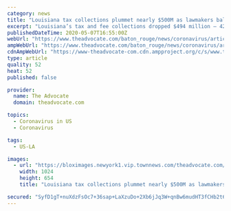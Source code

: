 ```yaml
---
category: news
title: "Louisiana tax collections plummet nearly $500M as lawmakers balance next year's budget"
excerpt: "Louisiana’s tax and fee collections dropped $494 million – 42.7% – in April when compared to the same month last year."
publishedDateTime: 2020-05-07T16:55:00Z
webUrl: "https://www.theadvocate.com/baton_rouge/news/coronavirus/article_86849d52-9083-11ea-b86d-5ff99a123a8a.html"
ampWebUrl: "https://www.theadvocate.com/baton_rouge/news/coronavirus/article_86849d52-9083-11ea-b86d-5ff99a123a8a.amp.html"
cdnAmpWebUrl: "https://www-theadvocate-com.cdn.ampproject.org/c/s/www.theadvocate.com/baton_rouge/news/coronavirus/article_86849d52-9083-11ea-b86d-5ff99a123a8a.amp.html"
type: article
quality: 52
heat: 52
published: false

provider:
  name: The Advocate
  domain: theadvocate.com

topics:
  - Coronavirus in US
  - Coronavirus

tags:
  - US-LA

images:
  - url: "https://bloximages.newyork1.vip.townnews.com/theadvocate.com/content/tncms/assets/v3/editorial/8/76/8768580d-3a29-59ef-ad59-c5c292d3b54c/5e9783e72b799.image.jpg?resize=1024%2C654"
    width: 1024
    height: 654
    title: "Louisiana tax collections plummet nearly $500M as lawmakers balance next year's budget"

secured: "SyfD1gT+nuXdzFsOc7+36sap+LaXzuDo+2Xb6jJq3W+qnBw6mudHT3fCHb2t6NZwp4ghcK7WiIhft+KdgEMvoGUw3QgvRTXTJ71AESYtoATEur4+HdQkD8OePSvv6CZkJ9RGJPE/TdJd5cj82qXffU9MJCGkjb8EJddeifA5mBeKM8QGFX8grKyDF0eJB6onZ7evnpr4WGheyql3b8stSXEUCQpMwy1Hx+2NiGKRMIqPdyR5czP5MWMlJkK9o/CpSO8qLjhOZ8BKLa1qD5VbTIn4GhUpWJ/YYbCC/PwpJQzQBHTth9x2i2AXwIiDB5lWrZg4BXR27wTfqHAvVB4RBzXqczqdSMvEomaK9wjujdeYfcg1Q2C0VNZwta0xU5gSDyLL1Os38z9HB8cYWAFsUlW/SW/bTAEHAlO4wbqGsWif1JfC6Vwi0biz4HeTeYriV06BZE2hMJSdafW5ErlL44hXd9UbdeO8VtvaUH+/QRA=;5wuyDT3BgTKoozRVx7oe8w=="
---
```


